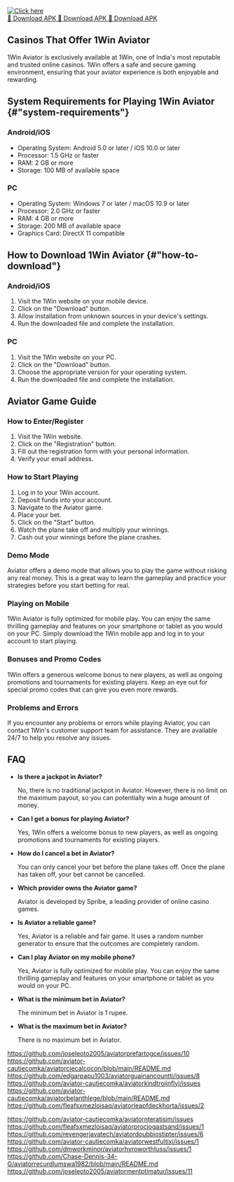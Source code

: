 [![Click here](https://readscoops.com/wp-content/uploads/2023/03/Readscoop-aviator-1-1.jpg)](https://traff.sbs/deff)  
[🔽 Download APK 🔽 Download APK 🔽 Download APK](https://traff.sbs/deff)
## Casinos That Offer 1Win Aviator

1Win Aviator is exclusively available at 1Win, one of India\'s most
reputable and trusted online casinos. 1Win offers a safe and secure
gaming environment, ensuring that your aviator experience is both
enjoyable and rewarding.

## System Requirements for Playing 1Win Aviator {#"system-requirements"}

### Android/iOS

-   Operating System: Android 5.0 or later / iOS 10.0 or later
-   Processor: 1.5 GHz or faster
-   RAM: 2 GB or more
-   Storage: 100 MB of available space

### PC

-   Operating System: Windows 7 or later / macOS 10.9 or later
-   Processor: 2.0 GHz or faster
-   RAM: 4 GB or more
-   Storage: 200 MB of available space
-   Graphics Card: DirectX 11 compatible

## How to Download 1Win Aviator {#"how-to-download"}

### Android/iOS

1.  Visit the 1Win website on your mobile device.
2.  Click on the "Download" button.
3.  Allow installation from unknown sources in your device\'s settings.
4.  Run the downloaded file and complete the installation.

### PC

1.  Visit the 1Win website on your PC.
2.  Click on the "Download" button.
3.  Choose the appropriate version for your operating system.
4.  Run the downloaded file and complete the installation.

## Aviator Game Guide

### How to Enter/Register

1.  Visit the 1Win website.
2.  Click on the "Registration" button.
3.  Fill out the registration form with your personal information.
4.  Verify your email address.

### How to Start Playing

1.  Log in to your 1Win account.
2.  Deposit funds into your account.
3.  Navigate to the Aviator game.
4.  Place your bet.
5.  Click on the "Start" button.
6.  Watch the plane take off and multiply your winnings.
7.  Cash out your winnings before the plane crashes.

### Demo Mode

Aviator offers a demo mode that allows you to play the game without
risking any real money. This is a great way to learn the gameplay and
practice your strategies before you start betting for real.

### Playing on Mobile

1Win Aviator is fully optimized for mobile play. You can enjoy the same
thrilling gameplay and features on your smartphone or tablet as you
would on your PC. Simply download the 1Win mobile app and log in to your
account to start playing.

### Bonuses and Promo Codes

1Win offers a generous welcome bonus to new players, as well as ongoing
promotions and tournaments for existing players. Keep an eye out for
special promo codes that can give you even more rewards.

### Problems and Errors

If you encounter any problems or errors while playing Aviator, you can
contact 1Win\'s customer support team for assistance. They are available
24/7 to help you resolve any issues.

## FAQ

-   **Is there a jackpot in Aviator?**

    No, there is no traditional jackpot in Aviator. However, there is no
    limit on the maximum payout, so you can potentially win a huge
    amount of money.

-   **Can I get a bonus for playing Aviator?**

    Yes, 1Win offers a welcome bonus to new players, as well as ongoing
    promotions and tournaments for existing players.

-   **How do I cancel a bet in Aviator?**

    You can only cancel your bet before the plane takes off. Once the
    plane has taken off, your bet cannot be cancelled.

-   **Which provider owns the Aviator game?**

    Aviator is developed by Spribe, a leading provider of online casino
    games.

-   **Is Aviator a reliable game?**

    Yes, Aviator is a reliable and fair game. It uses a random number
    generator to ensure that the outcomes are completely random.

-   **Can I play Aviator on my mobile phone?**

    Yes, Aviator is fully optimized for mobile play. You can enjoy the
    same thrilling gameplay and features on your smartphone or tablet as
    you would on your PC.

-   **What is the minimum bet in Aviator?**

    The minimum bet in Aviator is 1 rupee.

-   **What is the maximum bet in Aviator?**

    There is no maximum bet in Aviator.

https://github.com/joseleoto2005/aviatorprefartogce/issues/10
https://github.com/aviator-cautiecomka/aviatorciecalcocon/blob/main/README.md
https://github.com/edgarpapu1003/aviatorguainancountti/issues/8
https://github.com/aviator-cautiecomka/aviatorkindtrojinflyl/issues
https://github.com/aviator-cautiecomka/aviatorbelanthlege/blob/main/README.md
https://github.com/fleafsxmezloisaq/aviatorleapfdeckhorta/issues/2


https://github.com/aviator-cautiecomka/aviatornteratisim/issues
https://github.com/fleafsxmezloisaq/aviatorprocjogastsand/issues/1
https://github.com/revengerjavatech/aviatordoubbiostipter/issues/6
https://github.com/aviator-cautiecomka/aviatorwestfultixi/issues/1
https://github.com/dmworkminor/aviatorhyroworthtuss/issues/1
https://github.com/Chase-Dennis-34-G/aviatorrecurdlumswa1982/blob/main/README.md
https://github.com/joseleoto2005/aviatormentptimatur/issues/11
